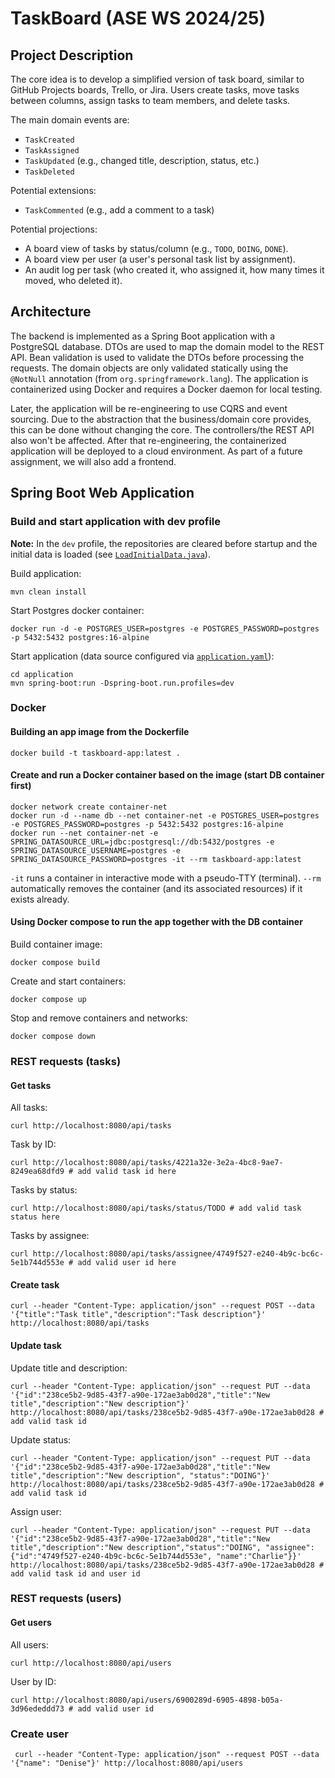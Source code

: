 # TaskBoard (ASE WS 2024/25)

## Project Description

The core idea is to develop a simplified version of task board, similar to GitHub Projects boards, Trello, or Jira.
Users create tasks, move tasks between columns, assign tasks to team members, and delete tasks.

The main domain events are:

* `TaskCreated`
* `TaskAssigned`
* `TaskUpdated` (e.g., changed title, description, status, etc.)
* `TaskDeleted`

Potential extensions:
* `TaskCommented` (e.g., add a comment to a task)

Potential projections:

* A board view of tasks by status/column (e.g., `TODO`, `DOING`, `DONE`).
* A board view per user (a user's personal task list by assignment).
* An audit log per task (who created it, who assigned it, how many times it moved, who deleted it).

## Architecture

The backend is implemented as a Spring Boot application with a PostgreSQL database.
DTOs are used to map the domain model to the REST API.
Bean validation is used to validate the DTOs before processing the requests.
The domain objects are only validated statically using the `@NotNull` annotation (from `org.springframework.lang`).
The application is containerized using Docker and requires a Docker daemon for local testing.

Later, the application will be re-engineering to use CQRS and event sourcing.
Due to the abstraction that the business/domain core provides, this can be done without changing the core.
The controllers/the REST API also won't be affected.
After that re-engineering, the containerized application will be deployed to a cloud environment.
As part of a future assignment, we will also add a frontend.

## Spring Boot Web Application

### Build and start application with dev profile

**Note:** In the `dev` profile, the repositories are cleared before startup and the initial data is loaded (see [`LoadInitialData.java`](https://github.com/se-ubt/ase24-taskboard/blob/main/application/src/main/java/de/unibayreuth/se/taskboard/LoadInitialData.java)).

Build application:
```shell
mvn clean install
```

Start Postgres docker container:
```shell
docker run -d -e POSTGRES_USER=postgres -e POSTGRES_PASSWORD=postgres -p 5432:5432 postgres:16-alpine
```

Start application (data source configured via [`application.yaml`](application/src/main/resources/application.yaml)):
```shell
cd application
mvn spring-boot:run -Dspring-boot.run.profiles=dev
```

### Docker

#### Building an app image from the Dockerfile

```shell
docker build -t taskboard-app:latest .
```

#### Create and run a Docker container based on the image (start DB container first)

```shell
docker network create container-net
docker run -d --name db --net container-net -e POSTGRES_USER=postgres -e POSTGRES_PASSWORD=postgres -p 5432:5432 postgres:16-alpine
docker run --net container-net -e SPRING_DATASOURCE_URL=jdbc:postgresql://db:5432/postgres -e SPRING_DATASOURCE_USERNAME=postgres -e SPRING_DATASOURCE_PASSWORD=postgres -it --rm taskboard-app:latest
```

`-it`  runs a container in interactive mode with a pseudo-TTY (terminal).
`--rm` automatically removes the container (and its associated resources) if it exists already.<br/>


#### Using Docker compose to run the app together with the DB container

Build container image:

```shell
docker compose build
```

Create and start containers:

```shell
docker compose up
```

Stop and remove containers and networks:

```shell
docker compose down
```

### REST requests (tasks)

#### Get tasks

All tasks:
```shell
curl http://localhost:8080/api/tasks
```
Task by ID:
```shell
curl http://localhost:8080/api/tasks/4221a32e-3e2a-4bc8-9ae7-8249ea68dfd9 # add valid task id here
```

Tasks by status:
```shell
curl http://localhost:8080/api/tasks/status/TODO # add valid task status here
```

Tasks by assignee:
```shell
curl http://localhost:8080/api/tasks/assignee/4749f527-e240-4b9c-bc6c-5e1b744d553e # add valid user id here
```

#### Create task

```shell
curl --header "Content-Type: application/json" --request POST --data '{"title":"Task title","description":"Task description"}' http://localhost:8080/api/tasks
```

#### Update task

Update title and description:
```shell
curl --header "Content-Type: application/json" --request PUT --data '{"id":"238ce5b2-9d85-43f7-a90e-172ae3ab0d28","title":"New title","description":"New description"}' http://localhost:8080/api/tasks/238ce5b2-9d85-43f7-a90e-172ae3ab0d28 # add valid task id
```

Update status:
```shell
curl --header "Content-Type: application/json" --request PUT --data '{"id":"238ce5b2-9d85-43f7-a90e-172ae3ab0d28","title":"New title","description":"New description", "status":"DOING"}' http://localhost:8080/api/tasks/238ce5b2-9d85-43f7-a90e-172ae3ab0d28 # add valid task id
```

Assign user:
```shell
curl --header "Content-Type: application/json" --request PUT --data '{"id":"238ce5b2-9d85-43f7-a90e-172ae3ab0d28","title":"New title","description":"New description","status":"DOING", "assignee": {"id":"4749f527-e240-4b9c-bc6c-5e1b744d553e", "name":"Charlie"}}' http://localhost:8080/api/tasks/238ce5b2-9d85-43f7-a90e-172ae3ab0d28 # add valid task id and user id
```

### REST requests (users)

#### Get users

All users:

```shell
curl http://localhost:8080/api/users
```

User by ID:

```shell
curl http://localhost:8080/api/users/6900289d-6905-4898-b05a-3d96ededdd73 # add valid user id
```

### Create user

```shell
 curl --header "Content-Type: application/json" --request POST --data '{"name": "Denise"}' http://localhost:8080/api/users  
```
